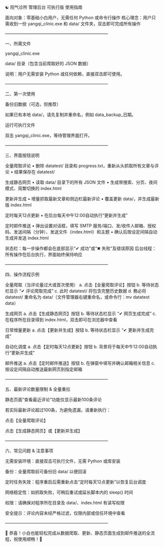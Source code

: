 ☯️ 阳气诊所 管理后台 可执行版 使用指南

面向对象：零基础小白用户，无需任何 Python 或命令行操作
核心理念：用户只需收到一份 yangqi_clinic.exe 和 data/ 文件夹，双击即可完成所有操作

————————————————————————

一、所需文件

yangqi_clinic.exe

data/ 目录（包含当前爬取好的 JSON 数据）

说明：用户无需安装 Python 或任何依赖，直接双击即可使用。

————————————————————————

二、第一次使用

备份旧数据（可选，但推荐）

如果已有本地 data/，请先复制并重命名，例如 data_backup_日期。

运行可执行文件

双击 yangqi_clinic.exe，等待管理界面打开。

————————————————————————

三、界面按钮说明

全量爬取评论
• 删除 datatest/ 目录和 progress.txt，重新从头抓取所有文章与评论
• 结果保存在 datatest/

生成静态网页
• 读取 data/ 目录下的所有 JSON 文件
• 生成带搜索、分页、夜间模式、简繁切换的 index.html

更新并生成
• 增量抓取最新文章和侧边栏最新评论
• 覆盖更新 data/，并生成最新版 index.html

定时每天12点更新
• 在后台每天中午12:00自动执行“更新并生成”

定时邮件推送
• 弹出设置对话框，填写 SMTP 服务/端口、发/收件人邮箱、授权码、发送间隔（分钟）、发送文件（index.html）和主题
• 确认后按设定间隔自动生成并发送 index.html

状态栏：每一步操作都会在底部显示“✔ 成功”或“✖ 失败”及错误原因
后台线程：所有操作在后台执行，界面始终保持响应

————————————————————————

四、操作流程示例

全量爬取（当评论量过大或首次使用）
a. 点击【全量爬取评论】按钮
b. 等待状态栏显示 “✔ 评论爬取完成”
c. 此时 datatest/ 将包含完整历史数据
d. 務必将 datatest/ 重命名为 data/（文件管理器右键重命名，或命令行：mv datatest data）

生成网页
a. 点击【生成静态网页】按钮
b. 等待状态栏显示 “✔ 网页生成完成”
c. 在程序所在目录得到 index.html，双击即可在浏览器中查看

日常增量更新
a. 点击【更新并生成】按钮
b. 等待状态栏显示 “✔ 更新并生成完成”

自动化调度
a. 点击【定时每天12点更新】按钮
b. 背景将于每天中午12:00自动执行“更新并生成”

邮件推送
a. 点击【定时邮件推送】按钮
b. 在弹窗中填写并确认邮箱相关信息
c. 按设定间隔自动推送最新网页到指定邮箱

————————————————————————

五、最新评论数量限制 & 全量重拉

静态页面“查看最近评论”功能仅显示最新100条评论

若实际最新评论超过100条，为避免遗漏，请重新执行：

点击【全量爬取评论】

点击【生成静态网页】或【更新并生成】

————————————————————————

六、常见问题 & 注意事项

无需安装环境：直接双击可执行文件，无需 Python 或库安装

备份：全量爬取前可备份旧 data/ 以便回滚

定时任务失效：程序重启后需重新点击“定时每天12点更新”以恢复后台调度

网络稳定性：如抓取失败，可稍后重试或延长脚本内的 sleep() 时间

权限：请确保对程序所在目录及 data/、index.html 有读写权限

安全提示：评论内容未经严格过滤，仅限内部或信任环境中查看

————————————————————————

🎉 恭喜！小白也能轻松完成从数据爬取、更新、静态页面生成到邮件推送的全流程，祝使用顺畅！🚀
